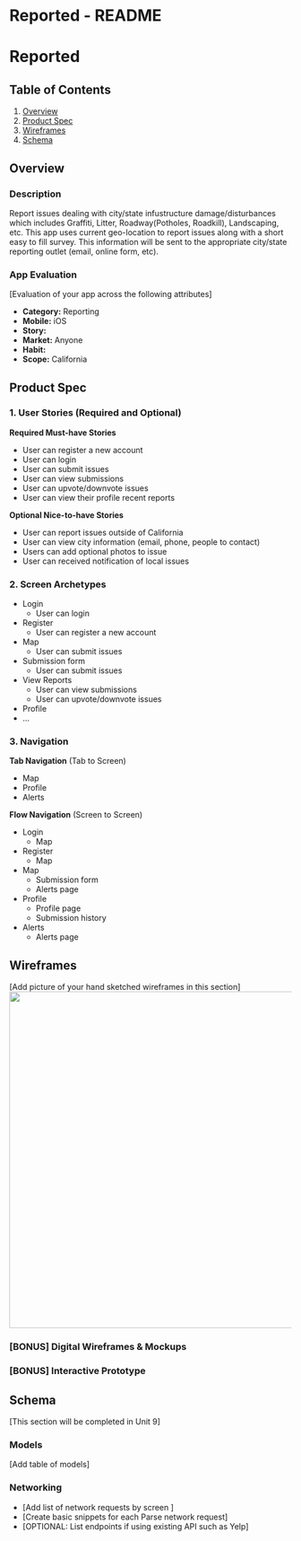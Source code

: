 Reported - README
===

# Reported

## Table of Contents
1. [Overview](#Overview)
1. [Product Spec](#Product-Spec)
1. [Wireframes](#Wireframes)
2. [Schema](#Schema)

## Overview
### Description
Report issues dealing with city/state infustructure damage/disturbances which includes Graffiti, Litter, Roadway(Potholes, Roadkill), Landscaping, etc. This app uses current geo-location to report issues along with a short easy to fill survey. This information will be sent to the appropriate city/state reporting outlet (email, online form, etc). 

### App Evaluation
[Evaluation of your app across the following attributes]
- **Category:** Reporting
- **Mobile:** iOS
- **Story:** 
- **Market:** Anyone
- **Habit:** 
- **Scope:** California

## Product Spec

### 1. User Stories (Required and Optional)

**Required Must-have Stories**

* User can register a new account
* User can login
* User can submit issues 
* User can view submissions
* User can upvote/downvote issues
* User can view their profile recent reports

**Optional Nice-to-have Stories**

* User can report issues outside of California
* User can view city information (email, phone, people to contact)
* Users can add optional photos to issue
* User can received notification of local issues

### 2. Screen Archetypes

* Login
    * User can login
* Register
    * User can register a new account
* Map
    * User can submit issues
* Submission form
    * User can submit issues
* View Reports
    * User can view submissions
    * User can upvote/downvote issues
* Profile
* ...

### 3. Navigation

**Tab Navigation** (Tab to Screen)

* Map
* Profile
* Alerts

**Flow Navigation** (Screen to Screen)

* Login 
    * Map
* Register
    * Map
* Map
   * Submission form
   * Alerts page
* Profile
   * Profile page
   * Submission history
* Alerts
    * Alerts page

## Wireframes
[Add picture of your hand sketched wireframes in this section]
<img src="YOUR_WIREFRAME_IMAGE_URL" width=600>

### [BONUS] Digital Wireframes & Mockups

### [BONUS] Interactive Prototype

## Schema 
[This section will be completed in Unit 9]
### Models
[Add table of models]
### Networking
- [Add list of network requests by screen ]
- [Create basic snippets for each Parse network request]
- [OPTIONAL: List endpoints if using existing API such as Yelp]
